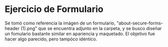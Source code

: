 # Ejercicio de Formulario

Se tomó como referencia la imágen de un formulario, "about-secure-forms-header (1).png" que se encuentra adjunto en la carpeta, y se busco diseñar un fomulario bastante similar en apariencia y maquetado. El objetivo fue hacer algo parecido, pero tampóco idéntico. 
